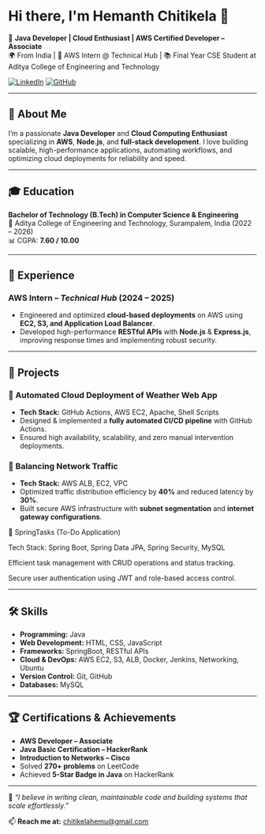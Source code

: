 # Hi there, I'm Hemanth Chitikela 👋

🚀 **Java Developer | Cloud Enthusiast | AWS Certified Developer – Associate**  
🌍 From India | 💼 AWS Intern @ Technical Hub | 📚 Final Year CSE Student at Aditya College of Engineering and Technology  

[![LinkedIn](https://img.shields.io/badge/LinkedIn-Hemanth%20Chitikela-blue?logo=linkedin)](http://www.linkedin.com/in/hemanth-chitikela)
[![GitHub](https://img.shields.io/badge/GitHub-Hemanth2003m-black?logo=github)](https://github.com/Hemanth2003m)

---

## 📖 About Me
I’m a passionate **Java Developer** and **Cloud Computing Enthusiast** specializing in **AWS**, **Node.js**, and **full-stack development**. I love building scalable, high-performance applications, automating workflows, and optimizing cloud deployments for reliability and speed.

---

## 🎓 Education
**Bachelor of Technology (B.Tech) in Computer Science & Engineering**  
📍 Aditya College of Engineering and Technology, Surampalem, India (2022 – 2026)  
📊 CGPA: **7.60 / 10.00**

---

## 💼 Experience
### **AWS Intern** – *Technical Hub* (2024 – 2025)  
- Engineered and optimized **cloud-based deployments** on AWS using **EC2, S3, and Application Load Balancer**.  
- Developed high-performance **RESTful APIs** with **Node.js** & **Express.js**, improving response times and implementing robust security.

---

## 🚀 Projects
### 🔹 Automated Cloud Deployment of Weather Web App
- **Tech Stack:** GitHub Actions, AWS EC2, Apache, Shell Scripts  
- Designed & implemented a **fully automated CI/CD pipeline** with GitHub Actions.  
- Ensured high availability, scalability, and zero manual intervention deployments.

### 🔹 Balancing Network Traffic
- **Tech Stack:** AWS ALB, EC2, VPC  
- Optimized traffic distribution efficiency by **40%** and reduced latency by **30%**.  
- Built secure AWS infrastructure with **subnet segmentation** and **internet gateway configurations**.

🔹 SpringTasks (To-Do Application)

Tech Stack: Spring Boot, Spring Data JPA, Spring Security, MySQL

Efficient task management with CRUD operations and status tracking.

Secure user authentication using JWT and role-based access control.

---

## 🛠 Skills
- **Programming:** Java  
- **Web Development:** HTML, CSS, JavaScript  
- **Frameworks:** SpringBoot, RESTful APIs  
- **Cloud & DevOps:** AWS EC2, S3, ALB, Docker, Jenkins, Networking, Ubuntu  
- **Version Control:** Git, GitHub  
- **Databases:** MySQL

---

## 🏆 Certifications & Achievements
- **AWS Developer – Associate**  
- **Java Basic Certification – HackerRank**  
- **Introduction to Networks – Cisco**  
- Solved **270+ problems** on LeetCode  
- Achieved **5-Star Badge in Java** on HackerRank  

---

💬 *“I believe in writing clean, maintainable code and building systems that scale effortlessly.”*  

📫 **Reach me at:** [chitikelahemu@gmail.com](mailto:chitikelahemu@gmail.com)  
